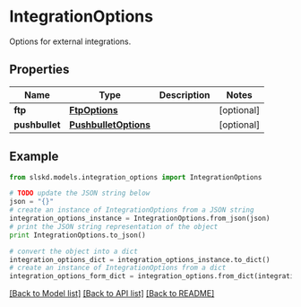 # IntegrationOptions

Options for external integrations.

## Properties
Name | Type | Description | Notes
------------ | ------------- | ------------- | -------------
**ftp** | [**FtpOptions**](FtpOptions.md) |  | [optional]
**pushbullet** | [**PushbulletOptions**](PushbulletOptions.md) |  | [optional]

## Example

```python
from slskd.models.integration_options import IntegrationOptions

# TODO update the JSON string below
json = "{}"
# create an instance of IntegrationOptions from a JSON string
integration_options_instance = IntegrationOptions.from_json(json)
# print the JSON string representation of the object
print IntegrationOptions.to_json()

# convert the object into a dict
integration_options_dict = integration_options_instance.to_dict()
# create an instance of IntegrationOptions from a dict
integration_options_form_dict = integration_options.from_dict(integration_options_dict)
```
[[Back to Model list]](../README.md#documentation-for-models) [[Back to API list]](../README.md#documentation-for-api-endpoints) [[Back to README]](../README.md)
